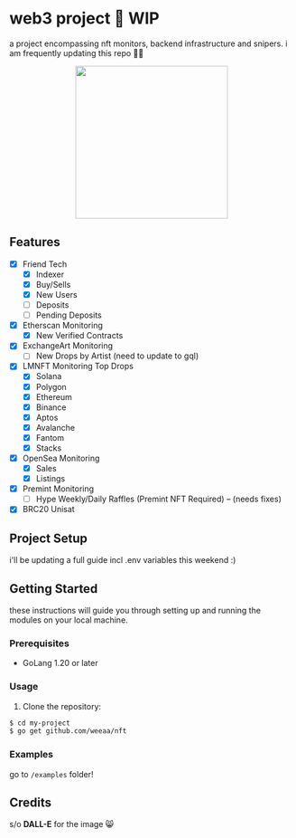 # web3 project 🚨 WIP

a project encompassing nft monitors, backend infrastructure and snipers. i am frequently updating this repo 🤙🏻

<div align="center">
    <img src="https://cdn.discordapp.com/attachments/689063280358064158/1139538002041897041/image.png" margin="auto" height="270"/>
</div>

## Features

- [x] Friend Tech
    - [x] Indexer
    - [x] Buy/Sells
    - [x] New Users
    - [ ] Deposits 
    - [ ] Pending Deposits
- [x] Etherscan Monitoring
  - [x] New Verified Contracts
- [x] ExchangeArt Monitoring
  - [ ] New Drops by Artist (need to update to gql)
- [x] LMNFT Monitoring Top Drops
  - [x] Solana
  - [x] Polygon
  - [x] Ethereum
  - [x] Binance
  - [x] Aptos
  - [x] Avalanche
  - [x] Fantom
  - [x] Stacks
- [x] OpenSea Monitoring
  - [x] Sales
  - [x] Listings
- [x] Premint Monitoring
  - [ ] Hype Weekly/Daily Raffles (Premint NFT Required) – (needs fixes)
- [x] BRC20 Unisat

## Project Setup
i'll be updating a full guide incl .env variables this weekend :)

## Getting Started

these instructions will guide you through setting up and running the modules on your local machine.

### Prerequisites

- GoLang 1.20 or later

### Usage

1. Clone the repository:

```bash
$ cd my-project
$ go get github.com/weeaa/nft
```

### Examples

go to `/examples` folder!

## Credits

s/o **DALL-E** for the image 😸
